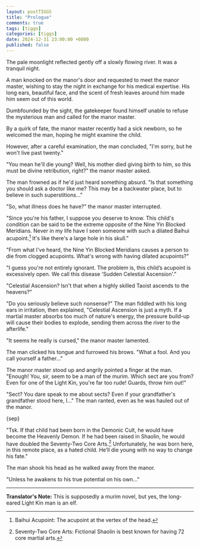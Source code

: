 ```yaml
---
layout: postTIGGS
title: "Prologue"
comments: true
tags: [tiggs]
categories: [tiggs]
date: 2024-12-31 23:00:00 +0800
published: false
---
```


The pale moonlight reflected gently off a slowly flowing river. It was a tranquil night.

A man knocked on the manor's door and requested to meet the manor master, wishing to stay the night in exchange for his medical expertise. His long ears, beautiful face, and the scent of fresh leaves around him made him seem out of this world.

Dumbfounded by the sight, the gatekeeper found himself unable to refuse the mysterious man and called for the manor master.

By a quirk of fate, the manor master recently had a sick newborn, so he welcomed the man, hoping he might examine the child.

However, after a careful examination, the man concluded, "I'm sorry, but he won't live past twenty."

"You mean he'll die young? Well, his mother died giving birth to him, so this must be divine retribution, right?" the manor master asked. 

The man frowned as if he'd just heard something absurd. "Is that something you should ask a doctor like me? This may be a backwater place, but to believe in such superstitions..."

"So, what illness does he have?" the manor master interrupted.

"Since you're his father, I suppose you deserve to know. This child's condition can be said to be the extreme opposite of the Nine Yin Blocked Meridians. Never in my life have I seen someone with such a dilated Baihui acupoint.[^1] It's like there's a large hole in his skull."

"From what I've heard, the Nine Yin Blocked Meridians causes a person to die from clogged acupoints. What's wrong with having dilated acupoints?"

"I guess you're not entirely ignorant. The problem is, this child’s acupoint is excessively open. We call this disease 'Sudden Celestial Ascension'."

"Celestial Ascension? Isn't that when a highly skilled Taoist ascends to the heavens?"

"Do you seriously believe such nonsense?" The man fiddled with his long ears in irritation, then explained, "Celestial Ascension is just a myth. If a martial master absorbs too much of nature's energy, the pressure build-up will cause their bodies to explode, sending them across the river to the afterlife."

"It seems he really is cursed," the manor master lamented.

The man clicked his tongue and furrowed his brows. "What a fool. And you call yourself a father..."

The manor master stood up and angrily pointed a finger at the man. "Enough! You, sir, seem to be a man of the murim. Which sect are you from? Even for one of the Light Kin, you're far too rude! Guards, throw him out!"

"Sect? You dare speak to me about sects? Even if your grandfather's grandfather stood here, I..." The man ranted, even as he was hauled out of the manor.

{sep}

"Tsk. If that child had been born in the Demonic Cult, he would have become the Heavenly Demon. If he had been raised in Shaolin, he would have doubled the Seventy-Two Core Arts.[^2] Unfortunately, he was born here, in this remote place, as a hated child. He’ll die young with no way to change his fate." 

The man shook his head as he walked away from the manor.

"Unless he awakens to his true potential on his own..."

---

**Translator's Note:** This is supposedly a murim novel, but yes, the long-eared Light Kin man is an elf.

[^1]: Baihui Acupoint: The acupoint at the vertex of the head.
[^2]: Seventy-Two Core Arts: Fictional Shaolin is best known for having 72 core martial arts.
